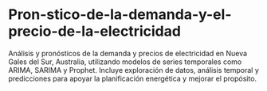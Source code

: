 # Pron-stico-de-la-demanda-y-el-precio-de-la-electricidad
Análisis y pronósticos de la demanda y precios de electricidad en Nueva Gales del Sur, Australia, utilizando modelos de series temporales como ARIMA, SARIMA y Prophet. Incluye exploración de datos, análisis temporal y predicciones para apoyar la planificación energética y mejorar el propósito.
